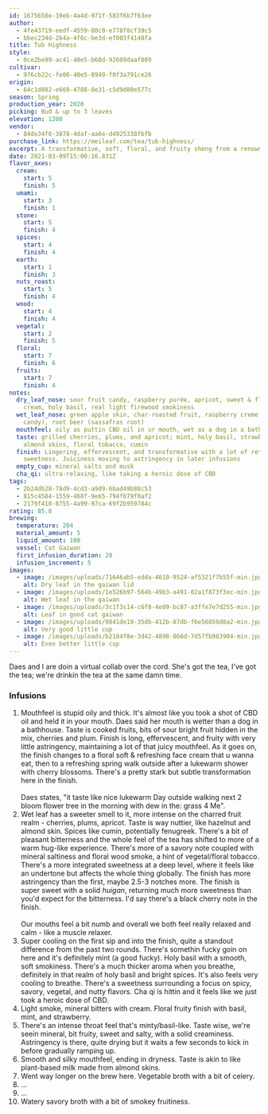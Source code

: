 ```yaml
---
id: 1675658e-39eb-4a4d-971f-583f6b7f63ee
author:
  - 4fe43719-eedf-4559-80c0-e778f8cf39c5
  - bbec234d-2b4a-4f6c-be3d-ef003f4148fa
title: Tub Highness
style:
  - 0ce2be99-ac41-40e5-b68d-92609daaf809
cultivar:
  - 976cb22c-fe00-40e5-8949-f0f3a791ce26
origin:
  - 64c1d082-e669-4788-8e31-c5d9d80e577c
season: Spring
production_year: 2020
picking: Bud & up to 3 leaves
elevation: 1200
vendor:
  - 84de34f8-3878-4daf-aa6e-d4925338fbfb
purchase_link: https://meileaf.com/tea/tub-highness/
excerpt: A transformative, soft, floral, and fruity sheng from a renown part of Yiwu
date: 2021-03-09T15:00:16.831Z
flavor_axes:
  cream:
    start: 5
    finish: 5
  umami:
    start: 3
    finish: 1
  stone:
    start: 5
    finish: 4
  spices:
    start: 4
    finish: 4
  earth:
    start: 1
    finish: 3
  nuts_roast:
    start: 5
    finish: 4
  wood:
    start: 4
    finish: 4
  vegetal:
    start: 2
    finish: 5
  floral:
    start: 7
    finish: 6
  fruits:
    start: 7
    finish: 4
notes:
  dry_leaf_nose: sour fruit candy, raspberry purée, apricot, sweet & floral face
    cream, holy basil, real light firewood smokiness
  wet_leaf_nose: green apple skin, char-roasted fruit, raspberry creme savers (the
    candy), root beer (sassafras root)
  mouthfeel: oily as puttin CBD oil in ur mouth, wet as a dog in a bathhouse
  taste: grilled cherries, plums, and apricot; mint, holy basil, strawberry,
    almond skins, floral tobacco, cumin
  finish: Lingering, effervescent, and transformative with a lot of returning
    sweetness. Juiciness moving to astringency in later infusions
  empty_cup: mineral salts and musk
  cha_qi: ultra-relaxing, like taking a heroic dose of CBD
tags:
  - 2b24db28-78d9-4cd3-a9d9-6bad49b88c53
  - 815c4584-1559-468f-9e65-794f079f0af2
  - 2179f410-8755-4a99-97ca-69f2b959784c
rating: 85.8
brewing:
  temperature: 204
  material_amount: 5
  liquid_amount: 100
  vessel: Cat Gaiwan
  first_infusion_duration: 20
  infusion_increment: 5
images:
  - image: /images/uploads/71646ab5-edda-4610-9524-af5321f7b55f-min.jpg
    alt: Dry leaf in the gaiwan lid
  - image: /images/uploads/1e526b97-564b-49b3-a491-02a1f873f3ec-min.jpg
    alt: Wet leaf in the gaiwan
  - image: /images/uploads/3c1f3c14-c6f8-4e09-bc87-a3ffe7e7d255-min.jpg
    alt: Leaf in good cat gaiwan
  - image: /images/uploads/9841de10-35db-412b-87db-f6e56859d8a2-min.jpg
    alt: Very good little cup
  - image: /images/uploads/b2184f8e-3d42-4898-866d-7d57fb983904-min.jpg
    alt: Even better little cup
---
```

Daes and I are doin a virtual collab over the cord. She's got the tea, I've got the tea; we're drinkin the tea at the same damn time.

### Infusions

1. Mouthfeel is stupid oily and thick. It's almost like you took a shot of CBD oil and held it in your mouth. Daes said her mouth is wetter than a dog in a bathhouse. Taste is cooked fruits, bits of sour bright fruit hidden in the mix, cherries and plum. Finish is long, effervescent, and fruity with very little astringency, maintaining a lot of that juicy mouthfeel. As it goes on, the finish changes to a floral soft & refreshing face cream that u wanna eat, then to a refreshing spring walk outside after a lukewarm shower with cherry blossoms. There's a pretty stark but subtle transformation here in the finish.\
   \
   Daes states, "it taste like nice lukewarm Day outside walking next 2 bloom flower tree in the morning with dew in the: grass 4 Me".
2. Wet leaf has a sweeter smell to it, more intense on the charred fruit realm - cherries, plums, apricot. Taste is way nuttier, like hazelnut and almond skin. Spices like cumin, potentially fenugreek. There's a bit of pleasant bitterness and the whole feel of the tea has shifted to more of a warm hug-like experience. There's more of a savory note coupled with mineral saltiness and floral wood smoke, a hint of vegetal/floral tobacco. There's a more integrated sweetness at a deep level, where it feels like an undertone but affects the whole thing globally. The finish has more astringency than the first, maybe 2.5-3 notches more. The finish is super sweet with a solid *huigan*, returning much more sweetness than you'd expect for the bitterness. I'd say there's a black cherry note in the finish.\
   \
   Our mouths feel a bit numb and overall we both feel really relaxed and calm - like a muscle relaxer.
3. Super cooling on the first sip and into the finish, quite a standout difference from the past two rounds. There's somethin fucky goin on here and it's definitely mint (a good fucky). Holy basil with a smooth, soft smokiness. There's a much thicker aroma when you breathe, definitely in that realm of holy basil and bright spices. It's also feels very cooling to breathe. There's a sweetness surrounding a focus on spicy, savory, vegetal, and nutty flavors. Cha qi is hittin and it feels like we just took a heroic dose of CBD.
4. Light smoke, mineral bitters with cream. Floral fruity finish with basil, mint, and strawberry.
5. There's an intense throat feel that's minty/basil-like. Taste wise, we're seein mineral, bit fruity, sweet and salty, with a solid creaminess. Astringency is there, quite drying but it waits a few seconds to kick in before gradually ramping up.
6. Smooth and silky mouthfeel, ending in dryness. Taste is akin to like plant-based milk made from almond skins.
7. Went way longer on the brew here. Vegetable broth with a bit of celery.
8. ...
9. ...
10. Watery savory broth with a bit of smokey fruitiness.